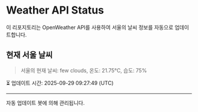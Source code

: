 
# Weather API Status

이 리포지토리는 OpenWeather API를 사용하여 서울의 날씨 정보를 자동으로 업데이트합니다.

## 현재 서울 날씨
> 서울의 현재 날씨: few clouds, 온도: 21.75°C, 습도: 75%

⏳ 업데이트 시간: 2025-09-29 09:27:49 (UTC)

---
자동 업데이트 봇에 의해 관리됩니다.
